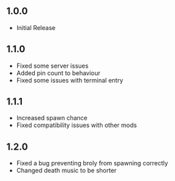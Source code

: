 ## 1.0.0

- Initial Release

## 1.1.0

- Fixed some server issues
- Added pin count to behaviour
- Fixed some issues with terminal entry

## 1.1.1

- Increased spawn chance
- Fixed compatibility issues with other mods

## 1.2.0

- Fixed a bug preventing broly from spawning correctly
- Changed death music to be shorter